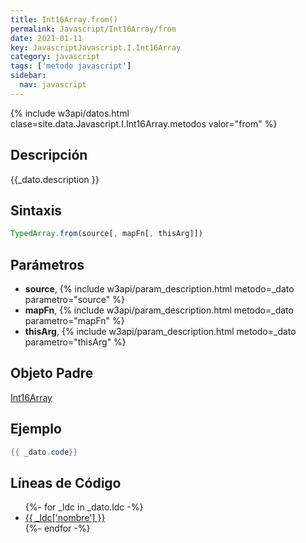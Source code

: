 ```yaml
---
title: Int16Array.from()
permalink: Javascript/Int16Array/from
date: 2021-01-11
key: JavascriptJavascript.I.Int16Array
category: javascript
tags: ['metodo javascript']
sidebar: 
  nav: javascript
---
```


{% include w3api/datos.html clase=site.data.Javascript.I.Int16Array.metodos valor="from" %}

## Descripción
{{_dato.description }}

## Sintaxis
~~~javascript
TypedArray.from(source[, mapFn[, thisArg]])
~~~

## Parámetros
* **source**,  {% include w3api/param_description.html metodo=_dato parametro="source" %}
* **mapFn**,  {% include w3api/param_description.html metodo=_dato parametro="mapFn" %}
* **thisArg**,  {% include w3api/param_description.html metodo=_dato parametro="thisArg" %}

## Objeto Padre
[Int16Array](/Javascript/Int16Array/)

## Ejemplo
~~~java
{{ _dato.code}}
~~~

## Líneas de Código
<ul>
{%- for _ldc in _dato.ldc -%}
   <li>
       <a href="{{_ldc['url'] }}">{{ _ldc['nombre'] }}</a>
   </li>
{%- endfor -%}
</ul>
